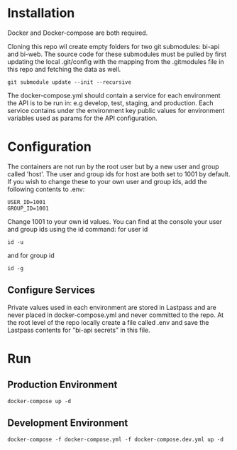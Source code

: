 # Installation
Docker and  Docker-compose are both required.

Cloning this repo wil create empty folders for two git submodules: bi-api and
bi-web.  The source code for these submodules must be pulled by first updating
the local .git/config with the mapping from the .gitmodules file in this repo 
and fetching the data as well. 
```
git submodule update --init --recursive
```

The docker-compose.yml should contain a service for each environment the API is
to be run in: e.g develop, test, staging, and production.  Each service contains
under the environment key public values for environment variables used as params
for the API configuration.

# Configuration
The containers are not run by the root user but by a new user and group called
'host'.  The user and group ids for host are both set to 1001 by default.  If
you wish to change these to your own user and group ids, add the following
contents to .env:
```
USER_ID=1001
GROUP_ID=1001
```
Change 1001 to your own id values.  You can find at the console your user and group ids using the id command:
for user id
```
id -u
```
and for group id
```
id -g
```

## Configure Services

Private values used in each environment are stored in Lastpass and are never
placed in docker-compose.yml and never committed to the repo.  At the root level
of the repo locally create a file called .env and save the Lastpass contents for
"bi-api secrets" in this file.

# Run

## Production Environment
```
docker-compose up -d
```

## Development Environment
```
docker-compose -f docker-compose.yml -f docker-compose.dev.yml up -d
```
